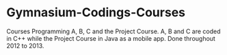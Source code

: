 # Gymnasium-Codings-Courses
Courses Programming A, B, C and the Project Course. A, B and C are coded in C++ while the Project Course in Java as a mobile app. Done throughout 2012 to 2013.
